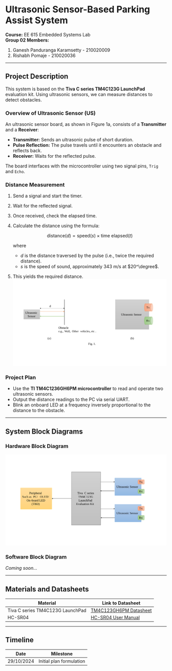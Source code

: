 # Ultrasonic Sensor-Based Parking Assist System

**Course:** EE 615 Embedded Systems Lab  
**Group 02 Members:**  
1. Ganesh Panduranga Karamsetty - 210020009  
2. Rishabh Pomaje - 210020036  

---

## Project Description

This system is based on the **Tiva C series TM4C123G LaunchPad** evaluation kit. Using ultrasonic sensors, we can measure distances to detect obstacles.

### Overview of Ultrasonic Sensor (US)

An ultrasonic sensor board, as shown in Figure 1a, consists of a **Transmitter** and a **Receiver**:

- **Transmitter:** Sends an ultrasonic pulse of short duration.
- **Pulse Reflection:** The pulse travels until it encounters an obstacle and reflects back.
- **Receiver:** Waits for the reflected pulse.

The board interfaces with the microcontroller using two signal pins, `Trig` and `Echo`.

### Distance Measurement

1. Send a signal and start the timer.
2. Wait for the reflected signal.
3. Once received, check the elapsed time.
4. Calculate the distance using the formula:

    $$\text{distance} (d) = \text{speed} (s) \times \text{time elapsed} (t)$$

   where  
   -  $d$ is the distance traversed by the pulse (i.e., twice the required distance).
   - $s$ is the speed of sound, approximately 343 m/s at $20^\degree$.

5. This yields the required distance.
![Distance calculation diagram](Images/exp01.svg)
### Project Plan

- Use the **TI TM4C1236GH6PM microcontroller** to read and operate two ultrasonic sensors.
- Output the distance readings to the PC via serial UART.
- Blink an onboard LED at a frequency inversely proportional to the distance to the obstacle.

---

## System Block Diagrams

### Hardware Block Diagram
![Hardware Block Diagram](Images/hardware_bl.svg)

### Software Block Diagram
_Coming soon..._

---

## Materials and Datasheets

| Material | Link to Datasheet |
|----------|-------------------| 
|Tiva C series TM4C123G LaunchPad | [TM4C123GH6PM Datasheet](https://www.ti.com/product/TM4C123GH6PM) |
| HC-SR04 | [HC-SR04 User Manual](https://robu.in/wp-content/uploads/2014/08/edited_HC-SR04-User-Manual-1.pdf)      |

---

## Timeline

| Date       | Milestone                |
|------------|--------------------------|
| 29/10/2024 | Initial plan formulation |
